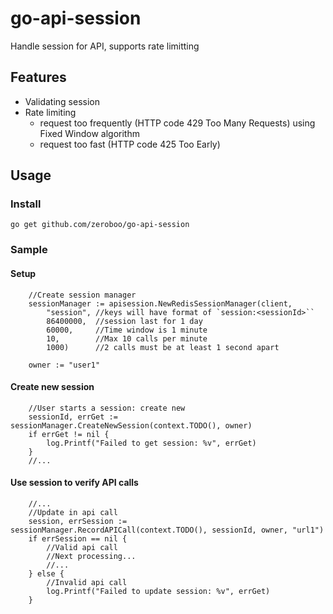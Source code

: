 # go-api-session
Handle session for API, supports rate limitting


## Features
- Validating session 
- Rate limiting 
  - request too frequently (HTTP code 429 Too Many Requests) using Fixed Window algorithm
  - request too fast (HTTP code 425 Too Early)
## Usage
### Install
```shell
go get github.com/zeroboo/go-api-session
```
### Sample 
#### Setup
```golang
	//Create session manager
	sessionManager := apisession.NewRedisSessionManager(client,
		"session", //keys will have format of `session:<sessionId>``
		86400000,  //session last for 1 day
		60000,     //Time window is 1 minute
		10,        //Max 10 calls per minute
		1000)      //2 calls must be at least 1 second apart

	owner := "user1"
```
#### Create new session
```golang
	//User starts a session: create new
	sessionId, errGet := sessionManager.CreateNewSession(context.TODO(), owner)
	if errGet != nil {
		log.Printf("Failed to get session: %v", errGet)
	}
	//...
```
#### Use session to verify API calls
```golang
	//...
	//Update in api call
	session, errSession := sessionManager.RecordAPICall(context.TODO(), sessionId, owner, "url1")
	if errSession == nil {
		//Valid api call
		//Next processing...
		//...
	} else {
		//Invalid api call
		log.Printf("Failed to update session: %v", errGet)
	}
	
```